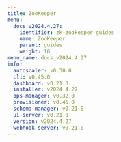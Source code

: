 ```yaml
---
title: ZooKeeper
menu:
  docs_v2024.4.27:
    identifier: zk-zookeeper-guides
    name: ZooKeeper
    parent: guides
    weight: 10
menu_name: docs_v2024.4.27
info:
  autoscaler: v0.30.0
  cli: v0.45.0
  dashboard: v0.21.0
  installer: v2024.4.27
  ops-manager: v0.32.0
  provisioner: v0.45.0
  schema-manager: v0.21.0
  ui-server: v0.21.0
  version: v2024.4.27
  webhook-server: v0.21.0
---
```


